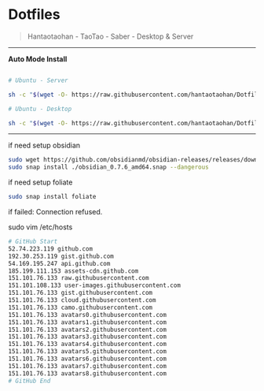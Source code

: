 # Dotfiles

> Hantaotaohan - TaoTao - Saber - Desktop & Server

----

**Auto Mode Install**

```bash

# Ubuntu - Server

sh -c "$(wget -O- https://raw.githubusercontent.com/hantaotaohan/Dotfiles/master/install/run_server.sh)"

# Ubuntu - Desktop

sh -c "$(wget -O- https://raw.githubusercontent.com/hantaotaohan/Dotfiles/master/install/run_desktop.sh)"
```

----

if need setup obsidian

```bash
sudo wget https://github.com/obsidianmd/obsidian-releases/releases/download/v0.7.6/obsidian_0.7.6_amd64.snap
sudo snap install ./obsidian_0.7.6_amd64.snap --dangerous
```

if need setup foliate

```bash
sudo snap install foliate
```

if 
failed: Connection refused.

sudo vim /etc/hosts

```bash
# GitHub Start
52.74.223.119 github.com
192.30.253.119 gist.github.com
54.169.195.247 api.github.com
185.199.111.153 assets-cdn.github.com
151.101.76.133 raw.githubusercontent.com
151.101.108.133 user-images.githubusercontent.com
151.101.76.133 gist.githubusercontent.com
151.101.76.133 cloud.githubusercontent.com
151.101.76.133 camo.githubusercontent.com
151.101.76.133 avatars0.githubusercontent.com
151.101.76.133 avatars1.githubusercontent.com
151.101.76.133 avatars2.githubusercontent.com
151.101.76.133 avatars3.githubusercontent.com
151.101.76.133 avatars4.githubusercontent.com
151.101.76.133 avatars5.githubusercontent.com
151.101.76.133 avatars6.githubusercontent.com
151.101.76.133 avatars7.githubusercontent.com
151.101.76.133 avatars8.githubusercontent.com
# GitHub End
```
